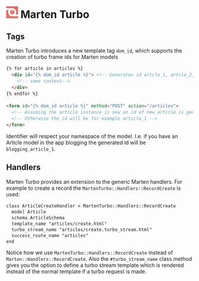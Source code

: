 <h1>
  <img src="./logo.svg" height="32" width="32" alt="Marten Turbo Logo">
  <span>Marten Turbo</span>
</h1>

## Tags

Marten Turbo introduces a new template tag `dom_id`, which supports the creation of turbo frame ids for Marten models

```html
{% for article in articles %}
  <div id="{% dom_id article %}"> <!-- Generates id artcle_1, artcle_2, etc. -->
    <!-- some content-->
  </div>
{% endfor %}

<form id="{% dom_id article %}" method="POST" action="/articles">
  <!-- Assuming the article instance is new an id of new_article is generated -->
  <!-- Otherwise the id will be for example article_1 -->
</form>
```

Identifier will respect your namespace of the model. I.e. if you have an Article model in the app blogging the generated id will be `blogging_article_1`.


## Handlers

Marten Turbo provides an extension to the generic Marten handlers. For example to create a record the `MartenTurbo::Handlers::RecordCreate` is used:

```crystal
class ArticleCreateHandler < MartenTurbo::Handlers::RecordCreate
  model Article
  schema ArticleSchema
  template_name "articles/create.html"
  turbo_stream_name "articles/create.turbo_stream.html"
  success_route_name "articles"
end
```

Notice how we use `MartenTurbo::Handlers::RecordCreate` instead of `Marten::Handlers::RecordCreate`.
Also the `#turbo_stream_name` class method gives you the option to define a turbo stream template which is
rendered instead of the normal template if a turbo request is made.
